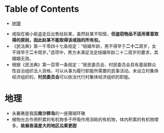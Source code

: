 # Table of Contents

* [地理](#地理)


+ 戒指在被小偷盗走后出售给赵某，虽然赵某不知情，**但盗窃物品不适用善意取得的原则，因此赵某不能取得该戒指的所有权。**
+ 《民法典》第一千零四十七条规定：“结婚年龄，男不得早于**二十二**周岁，女不得早于**二十**周岁。”选项中，男方未满足法定结婚年龄二十二周岁的要求，其婚姻无效。
+ 根据《民法典》第一百零一条规定：“居民委员会、村民委员会具有基层群众性自治组织法人资格，可以从事为履行职能所需要的民事活动。未设立村集体经济组织的，**村民委员会**可以依法代行村集体经济组织的职能。



# 地理

+ 永暑礁是我国**南沙群岛**的一座珊瑚环礁
+ 植物光合作用积累的有机物多于呼吸作用消耗的有机物，体内积累的有机物增多。**故昼夜温差大的地区瓜果更甜**
